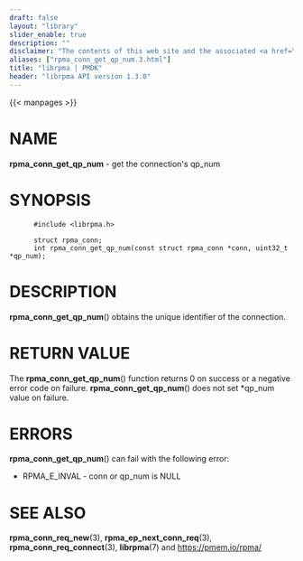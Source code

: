 ```yaml
---
draft: false
layout: "library"
slider_enable: true
description: ""
disclaimer: "The contents of this web site and the associated <a href=\"https://github.com/pmem\">GitHub repositories</a> are BSD-licensed open source."
aliases: ["rpma_conn_get_qp_num.3.html"]
title: "librpma | PMDK"
header: "librpma API version 1.3.0"
---
```

{{< manpages >}}

[comment]: <> (SPDX-License-Identifier: BSD-3-Clause)
[comment]: <> (Copyright 2020-2023, Intel Corporation)

# NAME

**rpma_conn_get_qp_num** - get the connection\'s qp_num

# SYNOPSIS

          #include <librpma.h>

          struct rpma_conn;
          int rpma_conn_get_qp_num(const struct rpma_conn *conn, uint32_t *qp_num);

# DESCRIPTION

**rpma_conn_get_qp_num**() obtains the unique identifier of the
connection.

# RETURN VALUE

The **rpma_conn_get_qp_num**() function returns 0 on success or a
negative error code on failure. **rpma_conn_get_qp_num**() does not set
\*qp_num value on failure.

# ERRORS

**rpma_conn_get_qp_num**() can fail with the following error:

-   RPMA_E\_INVAL - conn or qp_num is NULL

# SEE ALSO

**rpma_conn_req_new**(3), **rpma_ep_next_conn_req**(3),
**rpma_conn_req_connect**(3), **librpma**(7) and https://pmem.io/rpma/
